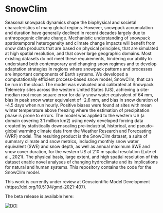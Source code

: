 # SnowClim

Seasonal snowpack dynamics shape the biophysical and societal characteristics of many global regions. However, snowpack accumulation and duration have generally declined in recent decades largely due to anthropogenic climate change. Mechanistic understanding of snowpack spatiotemporal heterogeneity and climate change impacts will benefit from snow data products that are based on physical principles, that are simulated at high spatial resolution, and that cover large geographic domains. Most existing datasets do not meet these requirements, hindering our ability to understand both contemporary and changing snow regimes and to develop adaptation strategies in regions where snowpack patterns and processes are important components of Earth systems.
We developed a computationally efficient process-based snow model, SnowClim, that can be run in the cloud. The model was evaluated and calibrated at Snowpack Telemetry sites across the western United States (US), achieving a site-median root mean square error for daily snow water equivalent of 64 mm, bias in peak snow water equivalent of -2.6 mm, and bias in snow duration of -4.5 days when run hourly. Positive biases were found at sites with mean winter temperature above freezing where the estimation of precipitation phase is prone to errors. The model was applied to the western US (a domain covering 3.1 million km2) using newly developed forcing data created by statistically downscaling pre-industrial, historical, and pseudo-global warming climate data from the Weather Research and Forecasting (WRF) model. The resulting product is the SnowClim dataset, a suite of summary climate and snow metrics, including monthly snow water equivalent (SWE) and snow depth, as well as annual maximum SWE and snow cover duration, for the western US at 210 m spatial resolution (Lute et al., 2021). The physical basis, large extent, and high spatial resolution of this dataset enable novel analyses of changing hydroclimate and its implications for natural and human systems. This repository contains the code for the SnowClim model.

This work is currently under review at Geoscientific Model Development (https://doi.org/10.5194/gmd-2021-407).

The beta release is available here:

[![DOI](https://zenodo.org/badge/475599638.svg)](https://zenodo.org/badge/latestdoi/475599638)

